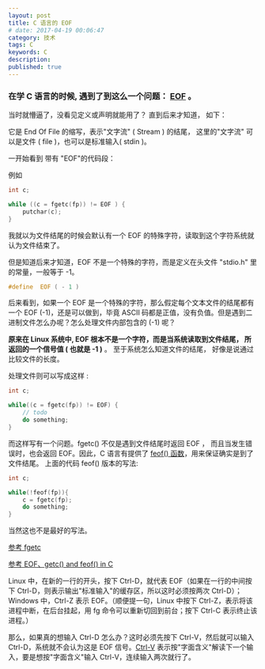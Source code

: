 ```yaml
---
layout: post
title: C 语言的 EOF
# date: 2017-04-19 00:06:47
category: 技术
tags: C
keywords: C
description:
published: true
---
```


### 在学 C 语言的时候, 遇到了到这么一个问题： [EOF](https://zh.wikipedia.org/wiki/%E6%AA%94%E6%A1%88%E7%B5%90%E5%B0%BE) 。

当时就懵逼了，没看见定义或声明就能用了？ 直到后来才知道， 如下：

它是 End Of File 的缩写，表示"文字流" ( Stream ) 的结尾， 这里的"文字流" 可以是文件 ( file )，也可以是标准输入( stdin )。

一开始看到 带有 "EOF"的代码段：

例如

```c
int c;

while ((c = fgetc(fp)) != EOF ) {
    putchar(c);  
}
```

我就以为文件结尾的时候会默认有一个 EOF 的特殊字符，读取到这个字符系统就认为文件结束了。

但是知道后来才知道，EOF 不是一个特殊的字符，而是定义在头文件 "stdio.h" 里的常量，一般等于 -1。

```c
#define  EOF ( - 1 )
```

后来看到，如果一个 EOF 是一个特殊的字符，那么假定每个文本文件的结尾都有一个 EOF (-1)，还是可以做到，毕竟 ASCII 码都是正值，没有负值。但是遇到二进制文件怎么办呢？怎么处理文件内部包含的 (-1) 呢？

**原来在 Linux 系统中, EOF 根本不是一个字符，而是当系统读取到文件结尾， 所返回的一个信号值 ( 也就是 -1 )** 。 至于系统怎么知道文件的结尾， 好像是说通过比较文件的长度。

处理文件则可以写成这样 :

```c
int c;

while((c = fgetc(fp)) != EOF) {
    // todo
    do something;
}
```

而这样写有一个问题。fgetc() 不仅是遇到文件结尾时返回 EOF ， 而且当发生错误时，也会返回 EOF。因此，C 语言有提供了 [feof() 函数](http://baike.baidu.com/link?url=K41I_NiKDBUWVdC_2Q0pkXfRL-Jl5L1ZWQQKz-PClCJ9gpwbi0NRQ18RZYVUehwvDCTWKM2Wcmti0PIn2kIy7q)，用来保证确实是到了文件结尾。 上面的代码 feof() 版本的写法:

```c
int c;

while(!feof(fp)){
    c = fgetc(fp);
    do something;
}
```

当然这也不是最好的写法。

[参考 fgetc](http://www.drpaulcarter.com/cs/common-c-errors.php#4.2)

[参考 EOF、getc() and feof() in C](http://www.geeksforgeeks.org/eof-and-feof-in-c/)

Linux 中，在新的一行的开头，按下 Ctrl-D，就代表 EOF（如果在一行的中间按下 Ctrl-D，则表示输出"标准输入"的缓存区，所以这时必须按两次 Ctrl-D）；Windows 中，Ctrl-Z 表示 EOF。（顺便提一句，Linux 中按下 Ctrl-Z，表示将该进程中断，在后台挂起，用 fg 命令可以重新切回到前台；按下 Ctrl-C 表示终止该进程。）

那么，如果真的想输入 Ctrl-D 怎么办？这时必须先按下 Ctrl-V，然后就可以输入 Ctrl-D，系统就不会认为这是 EOF 信号。[Ctrl-V](https://en.wikipedia.org/wiki/Control-V) 表示按"字面含义"解读下一个输入，要是想按"字面含义"输入 Ctrl-V，连续输入两次就行了。

